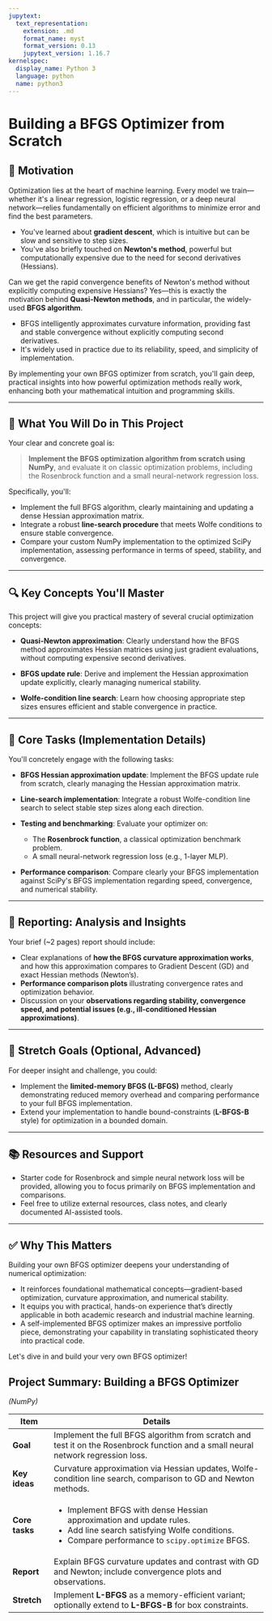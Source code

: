 ```yaml
---
jupytext:
  text_representation:
    extension: .md
    format_name: myst
    format_version: 0.13
    jupytext_version: 1.16.7
kernelspec:
  display_name: Python 3
  language: python
  name: python3
---
```

# Building a BFGS Optimizer from Scratch

## 🌟 Motivation

Optimization lies at the heart of machine learning. Every model we train—whether it's a linear regression, logistic regression, or a deep neural network—relies fundamentally on efficient algorithms to minimize error and find the best parameters.

* You've learned about **gradient descent**, which is intuitive but can be slow and sensitive to step sizes.
* You've also briefly touched on **Newton's method**, powerful but computationally expensive due to the need for second derivatives (Hessians).

Can we get the rapid convergence benefits of Newton's method without explicitly computing expensive Hessians? Yes—this is exactly the motivation behind **Quasi-Newton methods**, and in particular, the widely-used **BFGS algorithm**.

* BFGS intelligently approximates curvature information, providing fast and stable convergence without explicitly computing second derivatives.
* It's widely used in practice due to its reliability, speed, and simplicity of implementation.

By implementing your own BFGS optimizer from scratch, you'll gain deep, practical insights into how powerful optimization methods really work, enhancing both your mathematical intuition and programming skills.

---

## 📌 What You Will Do in This Project

Your clear and concrete goal is:

> **Implement the BFGS optimization algorithm from scratch using NumPy**, and evaluate it on classic optimization problems, including the Rosenbrock function and a small neural-network regression loss.

Specifically, you'll:

* Implement the full BFGS algorithm, clearly maintaining and updating a dense Hessian approximation matrix.
* Integrate a robust **line-search procedure** that meets Wolfe conditions to ensure stable convergence.
* Compare your custom NumPy implementation to the optimized SciPy implementation, assessing performance in terms of speed, stability, and convergence.

---

## 🔍 Key Concepts You'll Master

This project will give you practical mastery of several crucial optimization concepts:

* **Quasi-Newton approximation**:
  Clearly understand how the BFGS method approximates Hessian matrices using just gradient evaluations, without computing expensive second derivatives.

* **BFGS update rule**:
  Derive and implement the Hessian approximation update explicitly, clearly managing numerical stability.

* **Wolfe-condition line search**:
  Learn how choosing appropriate step sizes ensures efficient and stable convergence in practice.

---

## 🚧 Core Tasks (Implementation Details)

You'll concretely engage with the following tasks:

* **BFGS Hessian approximation update**:
  Implement the BFGS update rule from scratch, clearly managing the Hessian approximation matrix.

* **Line-search implementation**:
  Integrate a robust Wolfe-condition line search to select stable step sizes along each direction.

* **Testing and benchmarking**:
  Evaluate your optimizer on:

  * The **Rosenbrock function**, a classical optimization benchmark problem.
  * A small neural-network regression loss (e.g., 1-layer MLP).

* **Performance comparison**:
  Compare clearly your BFGS implementation against SciPy's BFGS implementation regarding speed, convergence, and numerical stability.

---

## 📝 Reporting: Analysis and Insights

Your brief (\~2 pages) report should include:

* Clear explanations of **how the BFGS curvature approximation works**, and how this approximation compares to Gradient Descent (GD) and exact Hessian methods (Newton’s).
* **Performance comparison plots** illustrating convergence rates and optimization behavior.
* Discussion on your **observations regarding stability, convergence speed, and potential issues (e.g., ill-conditioned Hessian approximations)**.

---

## 🚀 Stretch Goals (Optional, Advanced)

For deeper insight and challenge, you could:

* Implement the **limited-memory BFGS (L-BFGS)** method, clearly demonstrating reduced memory overhead and comparing performance to your full BFGS implementation.
* Extend your implementation to handle bound-constraints (**L-BFGS-B** style) for optimization in a bounded domain.

---

## 📚 Resources and Support

* Starter code for Rosenbrock and simple neural network loss will be provided, allowing you to focus primarily on BFGS implementation and comparisons.
* Feel free to utilize external resources, class notes, and clearly documented AI-assisted tools.

---

## ✅ Why This Matters

Building your own BFGS optimizer deepens your understanding of numerical optimization:

* It reinforces foundational mathematical concepts—gradient-based optimization, curvature approximation, and numerical stability.
* It equips you with practical, hands-on experience that’s directly applicable in both academic research and industrial machine learning.
* A self-implemented BFGS optimizer makes an impressive portfolio piece, demonstrating your capability in translating sophisticated theory into practical code.

Let's dive in and build your very own BFGS optimizer!

## Project Summary: Building a BFGS Optimizer

*(NumPy)*

| Item           | Details                                                                                                                                                                                        |
| -------------- | ---------------------------------------------------------------------------------------------------------------------------------------------------------------------------------------------- |
| **Goal**       | Implement the full BFGS algorithm from scratch and test it on the Rosenbrock function and a small neural network regression loss.                                                              |
| **Key ideas**  | Curvature approximation via Hessian updates, Wolfe-condition line search, comparison to GD and Newton methods.                                                                                 |
| **Core tasks** | <ul><li>Implement BFGS with dense Hessian approximation and update rules.</li><li>Add line search satisfying Wolfe conditions.</li><li>Compare performance to `scipy.optimize` BFGS.</li></ul> |
| **Report**     | Explain BFGS curvature updates and contrast with GD and Newton; include convergence plots and observations.                                                                                    |
| **Stretch**    | Implement **L-BFGS** as a memory-efficient variant; optionally extend to **L-BFGS-B** for box constraints.                                                                                     |

